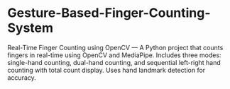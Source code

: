 # Gesture-Based-Finger-Counting-System
Real-Time Finger Counting using OpenCV — A Python project that counts fingers in real-time using OpenCV and MediaPipe. Includes three modes: single-hand counting, dual-hand counting, and sequential left-right hand counting with total count display. Uses hand landmark detection for accuracy.
